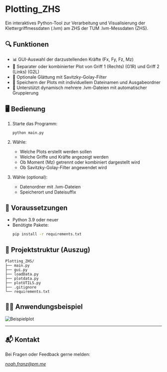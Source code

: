 # Plotting_ZHS

Ein interaktives Python-Tool zur Verarbeitung und Visualisierung der Klettergriffmessdaten (.lvm) am ZHS der TUM .lvm-Messdaten (ZHS).

## 🔍 Funktionen

- 📊 GUI-Auswahl der darzustellenden Kräfte (Fx, Fy, Fz, Mz)
- 🧲 Separater oder kombinierter Plot von Griff 1 (Rechts) (G1R) und Griff 2 (Links) (G2L)
- 🧹 Optionale Glättung mit Savitzky-Golay-Filter
- 💾 Speichern der Plots mit individuellem Dateinamen und Ausgabeordner
- 🧠 Unterstützt dynamisch mehrere .lvm-Dateien mit automatischer Gruppierung

## 🖥️ Bedienung

1. Starte das Programm:
   ```bash
   python main.py
   ```

2. Wähle:
   - Welche Plots erstellt werden sollen
   - Welche Griffe und Kräfte angezeigt werden
   - Ob Moment (Mz) getrennt oder kombiniert dargestellt wird
   - Ob Savitzky-Golay-Filter angewendet wird

3. Wähle (optional):
   - Datenordner mit .lvm-Dateien
   - Speicherort und Dateisuffix

## 🔧 Voraussetzungen

- Python 3.9 oder neuer
- Benötigte Pakete:
  ```bash
  pip install -r requirements.txt
  ```

## 📂 Projektstruktur (Auszug)

```
Plotting_ZHS/
├── main.py
├── gui.py
├── loadData.py
├── plotdata.py
├── plotUTILS.py
├── .gitignore
└── requirements.txt
```

## 👨‍🔬 Anwendungsbeispiel

![Beispielplot](docs/beispiel_plot.png)

---

## 📬 Kontakt

Bei Fragen oder Feedback gerne melden:  

*noah.franz@pm.me*
